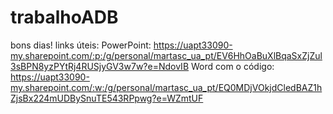 # trabalhoADB

bons dias! links úteis:
PowerPoint: https://uapt33090-my.sharepoint.com/:p:/g/personal/martasc_ua_pt/EV6HhOaBuXlBqaSxZjZul3sBPN8yzPYtRj4RUSjyGV3w7w?e=NdovIB 
Word com o código: https://uapt33090-my.sharepoint.com/:w:/g/personal/martasc_ua_pt/EQ0MDjVOkjdCledBAZ1hZjsBx224mUDBySnuTE543RPpwg?e=WZmtUF
